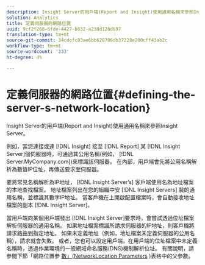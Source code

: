 ```yaml
---
description: Insight Server的用戶端(Report and Insight)使用通用名稱來參照Insight Server。
solution: Analytics
title: 定義伺服器的網路位置
uuid: 9cf2f268-6fde-4427-b832-a238d126d697
translation-type: tm+mt
source-git-commit: 34cdcfc83ae6bb620706db37228e200cff43ab2c
workflow-type: tm+mt
source-wordcount: '233'
ht-degree: 4%

---
```



# 定義伺服器的網路位置{#defining-the-server-s-network-location}

Insight Server的用戶端(Report and Insight)使用通用名稱來參照Insight Server。

例如，當您連接或連 [!DNL Insight] 接至 [!DNL Report] 某 [!DNL Insight Server]個伺服器時，可通過其公用名稱(例如， [!DNL Server.MyCompany.com])來標識該伺服器。 在內部，用戶端會先將公用名稱解析為數值IP位址，再傳送要求至伺服器。

要將常見名稱解析為IP地址， [!DNL Insight Server’s] 客戶端使用名為地址檔案的本地查找檔案。 地址檔案列出在您的組織中安 [!DNL Insight Servers] 裝的通用名稱，並標識其數字IP地址。 當客戶機在上開啟配置檔案時，會自動接收地址檔案的副本 [!DNL Insight Server]。

當用戶端向某個用戶端發出 [!DNL Insight Server]要求時，會嘗試透過位址檔案解析伺服器的通用名稱。 如果地址檔案標識所請求伺服器的IP地址，則客戶機將請求路由到指定地址。 如果未定義地址（例如，地址檔案未定義伺服器的公用名稱），請求就會失敗。 或者，您也可以設定用戶端，在用戶端的位址檔案中未定義名稱時，透過作業環境的一般網域命名服務(DNS)機制解析位址。 有關說明，請參閱下節「網路位置參 [數」(NetworkLocation Parameters](../../../../../home/c-inst-svr/c-install-ins-svr/t-install-proc-inst-svr-dpu/c-svrs-ntwk-loc/c-ntwk-loc.md#concept-18587827cbd24805801caa86bc816e05) )表格中的父參數。
